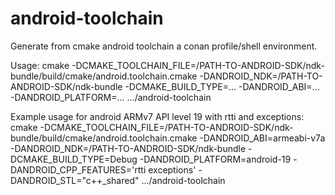 # android-toolchain

Generate from cmake android toolchain a conan profile/shell environment.

Usage:
cmake -DCMAKE_TOOLCHAIN_FILE=/PATH-TO-ANDROID-SDK/ndk-bundle/build/cmake/android.toolchain.cmake -DANDROID_NDK=/PATH-TO-ANDROID-SDK/ndk-bundle -DCMAKE_BUILD_TYPE=... -DANDROID_ABI=... -DANDROID_PLATFORM=... .../android-toolchain

Example usage for android ARMv7 API level 19 with rtti and exceptions:
cmake -DCMAKE_TOOLCHAIN_FILE=/PATH-TO-ANDROID-SDK/ndk-bundle/build/cmake/android.toolchain.cmake -DANDROID_ABI=armeabi-v7a -DANDROID_NDK=/PATH-TO-ANDROID-SDK/ndk-bundle -DCMAKE_BUILD_TYPE=Debug -DANDROID_PLATFORM=android-19 -DANDROID_CPP_FEATURES='rtti exceptions' -DANDROID_STL="c++_shared" .../android-toolchain

